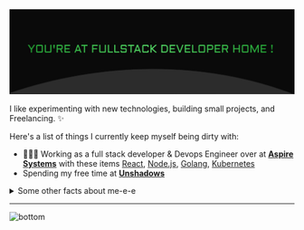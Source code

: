 <img src="https://raw.githubusercontent.com/bangbugs/bangbugs/master/Readme/bg.png" alt="Header BG">

I like experimenting with new technologies, building small projects, and Freelancing. ✨

Here's a list of things I currently keep myself being dirty with:

- 👩🏻‍💻 Working as a full stack developer & Devops Engineer over at **[Aspire Systems](https://aspiresys.com)** with these items [React](https://reactjs.org/), [Node.js](https://nodejs.org/), [Golang](https://golang.org), [Kubernetes](https://kubernetes.io)
- Spending my free time at **[Unshadows](https://unshadows.netlify.app)**

<details>
  <summary>Some other facts about me-e-e</summary>
  ![My github stats](https://github-readme-stats.vercel.app/api?username=bangbugs&show_icons=true)
</details>

<hr>
<!-- <p align="center">
  <i>Let's connect and chat! Open to anything under the sun.</i>
<!-- 
  <p align="center">
    <a href="https://twitter.com/jayehernandez_" alt="Twitter"><img src="https://raw.githubusercontent.com/jayehernandez/jayehernandez/3f5402efef9a0ae89211a6e04609558e862ca616/readme/twitter-fill.svg"></a>
    <a href="https://www.linkedin.com/in/jayehernandez/" alt="Linkedin"><img src="https://raw.githubusercontent.com/jayehernandez/jayehernandez/3f5402efef9a0ae89211a6e04609558e862ca616/readme/linkedin-fill.svg"></a>
    <a href="mailto:jaye@jayehernandez.com" alt="Contact me"><img src="https://raw.githubusercontent.com/jayehernandez/jayehernandez/3f5402efef9a0ae89211a6e04609558e862ca616/readme/mail-fill.svg"></a>
    <a href="https://jayehernandez.com" alt="My site"><img src="https://raw.githubusercontent.com/jayehernandez/jayehernandez/3f5402efef9a0ae89211a6e04609558e862ca616/readme/external-link-line.svg"></a>
  </p> -->

  <!-- <p align="center">
    <img align="center" src="https://visitor-badge.glitch.me/badge?page_id=jayehernandez.visitor-badge">
  </p> -->
<!-- </p>  -->

<img src="https://raw.githubusercontent.com/jayehernandez/jayehernandez/dcd7447c179f5a1131590b6ccba2223e879ab655/readme/bottom.svg" alt="bottom">
